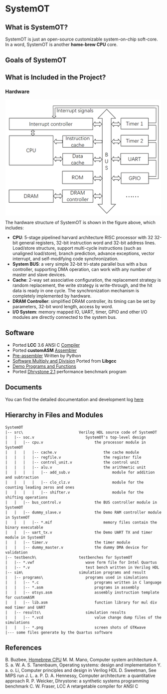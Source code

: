 # SystemOT

## What is SystemOT?

SystemOT is just an open-source customizable system-on-chip soft-core. In a word, SystemOT is another **home-brew CPU** core.

## Goals of SystemOT



## What is Included in the Project?

### Hardware
<img src="./doc/img/SystemOT.PNG" width = "500" height = "370" alt="Hardware structure of SystemOT" align=center />

The hardware structure of SystemOT is shown in the figure above, which includes:
* **CPU**: 5-stage pipelined harvard architecture RISC processor with 32 32-bit general registers, 32-bit instruction word and 32-bit address lines. Load/store structure, support multi-cycle instructions (such    as unaligned load/store), branch prediction, advance exceptions, vector interrupt, and self-modifying code synchronization.
* **System BUS**: a very simple 32-bit tri-state parallel bus with a bus controller, supporting DMA operation, can work with any number of master and slave devices.
* **Cache**: 2-way set associative configuration, the replacement strategy is random replacement, the write strategy is write-through, and the hit data is ready in one cycle. The synchronization mechanism is completely implemented by hardware.
* **DRAM Controller**: simplified DRAM controller, its timing can be set by parameters, 32-bit word length, access by word.
* **I/O System**: memory mapped IO, UART, timer, GPIO and other I/O modules are directly connected to the system bus.
  
## Software

* Ported **LCC** 3.6 ANSI C [Compiler](https://github.com/gpthimble/lcc_3.6_port)
* Ported **customASM** [Assembler](https://github.com/gpthimble/customasm_port)
* [Pre-assembler](https://github.com/gpthimble/customasm_port/blob/master/pre_asm.py) Written by Python
* [Software Multiply and Division](https://github.com/gpthimble/customasm_port/blob/master/mul_div_mod.asm) Ported from **Libgcc**
* [Demo Programs and Functions](https://github.com/gpthimble/Home-Brew-Computer/tree/master/sim/programs)
* Ported [Dhrystone 2.1](https://github.com/gpthimble/Home-Brew-Computer/blob/master/sim/programs/dhrystone2_1.c) performance benchmark program

## Documents
You can find the detailed documentation and development log [here](https://gpthimble.github.io)



## Hierarchy in Files and Modules

```
SystemOT
|-- src\                         Verilog HDL source code of SystemOT
|   |-- soc.v                       SystemOT's top-level design
|   |   |-- cpu.v                       the processor module in SystemOT
|   |   |   |-- cache.v                     the cache module
|   |   |   |-- regfile.v                   the register file
|   |   |   |-- control_unit.v              the control unit
|   |   |   |-- alu.v                       the arithmetic unit
|   |   |   |   |-- add_sub.v                   module for addition and subtraction
|   |   |   |   |-- clo_clz.v                   module for the counting leading zeros and ones
|   |   |   |   |-- shifter.v                   module for the shifting operations
|   |   |-- bus_control.v               the BUS controller module in SystemOT
|   |   |-- dummy_slave.v               the Demo RAM controller module in SystemOT
|   |   |   |-- *.mif                       memory files contain the binary executable
|   |   |-- uart_tx.v                   the Demo UART TX and timer module in SystemOT
|   |   |-- timer.v                     the timer module
|   |   |-- dummy_master.v              the dummy DMA device for validation
|-- testbench\                   testbenches for SystemOT
|   |-- *.vwf                       wave form file for Intel Quartus
|   |-- *.v                         test bench written in Verilog HDL
|-- sim\                         simulation programs and result
|   |-- programs\                   programs used in simulations
|   |   |-- *.c                         programs written in C language
|   |   |-- *.asm                       programs in assembly
|   |   |-- otsys.asm                   assembly instruction template for customASM
|   |   |-- lib.asm                     function library for mul div mod timer and UART 
|   |-- results\                    simulation results
|   |   |-- *.vcd                       value change dump files of the simulations
|   |   |-- *.png                       screen shots of GTKwave
|--- some files generate by the Quartus software
```


## References
B. Buzbee, [Homebrew CPU](http://www.homebrewcpu.com/)
M. M. Mano, Computer system architecture
A. S. a. W. A. S. Tanenbaum, Operating systems: design and implementation
Y. a. o. Li, Computer principles and design in Verilog HDL
D. Sweetman, See MIPS run
J. L. a. P. D. A. Hennessy, Computer architecture: a quantitative approach
R. P. Weicker, Dhrystone: a synthetic systems programming benchmark
C. W. Fraser, LCC A retargetable compiler for ANSI C

